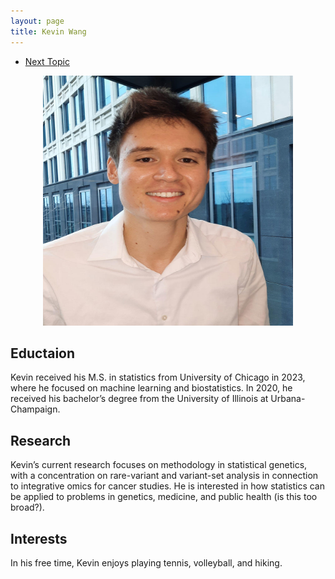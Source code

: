 ```yaml
---
layout: page
title: Kevin Wang
---
```


<div class="navbar">
  <div class="navbar-inner">
      <ul class="nav">
          <li><a href="KW.html">Next Topic</a></li>
      </ul>
  </div>
</div>

<p style="text-align:center;">
 <img src="KW.png" width="400" height="400" class = "center"> 
</p>

## Eductaion
Kevin received his M.S. in statistics from University of Chicago in 2023, where he focused on machine learning and biostatistics. In 2020, he received his bachelor’s degree from the University of Illinois at Urbana-Champaign.

## Research
Kevin’s current research focuses on methodology in statistical genetics, with a concentration on rare-variant and variant-set analysis in connection to integrative omics for cancer studies. He is interested in how statistics can be applied to problems in genetics, medicine, and public health (is this too broad?).

## Interests
In his free time, Kevin enjoys playing tennis, volleyball, and hiking.


